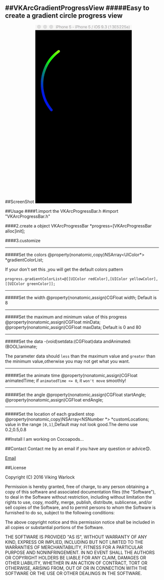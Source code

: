 ##VKArcGradientProgressView
#####Easy to create a gradient circle progress view
---
##ScreenShot
![screenshot](https://raw.githubusercontent.com/VikingWarlock/VKArcGradientProgressView/master/demoGIF.gif)

##Usage
####1.import the VKArcProgressBar.h
	#import "VKArcProgressBar.h"

####2.create a object
	VKArcProgressBar *progress=[VKArcProgressBar alloc]init];

####3.customize

---

#####Set the colors
	@property(nonatomic,copy)NSArray<UIColor*> *gradientColorList;

If your don't set this ,you will get the default colors pattern

	progress.gradientColorList=@[[UIColor redColor],[UIColor yellowColor],[[UIColor greenColor]];

---
#####Set the width
	@property(nonatomic,assign)CGFloat width;
Default is 8

---

#####Set the maximum and minimum value of this progress
	@property(nonatomic,assign)CGFloat minData;
	@property(nonatomic,assign)CGFloat maxData;
Default is 0 and 80

---

#####Set the data
	-(void)setdata:(CGFloat)data andAnimated:(BOOL)animate;

The parameter data should `less` than the maximum value and `greater` than the minimum value,otherwise you may not get what you want.

---

#####Set the animate time
	@property(nonatomic,assign)CGFloat animatedTime;
if `animatedTime <= 0`, it `won't move` smoothly!

---

#####Set the angle
	@property(nonatomic,assign)CGFloat startAngle;
	@property(nonatomic,assign)CGFloat endAngle;

---

#####Set the location of each gradient stop
	@property(nonatomic,copy)NSArray<NSNumber *> *customLocations;
value in the range `[0,1]`,Default may not look good.The demo use 0.2,0.5,0.8

##Install
I am working on Cocoapods...

##Contact
Contact me by an email if you have any question or advice😊.

[Email](vikingwarlock@163.com)

##License

Copyright (C) 2016 Viking Warlock

Permission is hereby granted, free of charge, to any person obtaining a copy of this software and associated documentation files (the "Software"), to deal in the Software without restriction, including without limitation the rights to use, copy, modify, merge, publish, distribute, sublicense, and/or sell copies of the Software, and to permit persons to whom the Software is furnished to do so, subject to the following conditions:

The above copyright notice and this permission notice shall be included in all copies or substantial portions of the Software.

THE SOFTWARE IS PROVIDED "AS IS", WITHOUT WARRANTY OF ANY KIND, EXPRESS OR IMPLIED, INCLUDING BUT NOT LIMITED TO THE WARRANTIES OF MERCHANTABILITY, FITNESS FOR A PARTICULAR PURPOSE AND NONINFRINGEMENT. IN NO EVENT SHALL THE AUTHORS OR COPYRIGHT HOLDERS BE LIABLE FOR ANY CLAIM, DAMAGES OR OTHER LIABILITY, WHETHER IN AN ACTION OF CONTRACT, TORT OR OTHERWISE, ARISING FROM, OUT OF OR IN CONNECTION WITH THE SOFTWARE OR THE USE OR OTHER DEALINGS IN THE SOFTWARE.